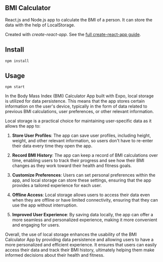 ## BMI Calculator

React.js and Node.js app to calculate the BMI of a person. It can store the data with the help of LocalStorage.


Created with _create-react-app_. See the [full create-react-app guide](https://github.com/facebook/create-react-app/blob/master/packages/cra-template/template/README.md).

## Install

`npm install`

## Usage

`npm start`


In the Body Mass Index (BMI) Calculator App built with Expo, local storage is utilized for data persistence. This means that the app stores certain information on the user's device, typically in the form of data related to previous BMI calculations, user preferences, or other relevant information.

Local storage is a practical choice for maintaining user-specific data as it allows the app to:

1. **Store User Profiles**: The app can save user profiles, including height, weight, and other relevant information, so users don't have to re-enter their data every time they open the app.

2. **Record BMI History**: The app can keep a record of BMI calculations over time, enabling users to track their progress and see how their BMI changes as they work toward their health and fitness goals.

3. **Customize Preferences**: Users can set personal preferences within the app, and local storage can store these settings, ensuring that the app provides a tailored experience for each user.

4. **Offline Access**: Local storage allows users to access their data even when they are offline or have limited connectivity, ensuring that they can use the app without interruption.

5. **Improved User Experience**: By saving data locally, the app can offer a more seamless and personalized experience, making it more convenient and engaging for users.

Overall, the use of local storage enhances the usability of the BMI Calculator App by providing data persistence and allowing users to have a more personalized and efficient experience. It ensures that users can easily access their data and track their BMI history, ultimately helping them make informed decisions about their health and fitness.
